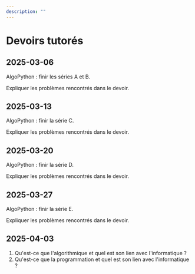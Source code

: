 ```yaml
---
description: ""
---
```


# Devoirs tutorés

## 2025-03-06

AlgoPython : finir les séries A et B.

Expliquer les problèmes rencontrés dans le devoir.

## 2025-03-13

AlgoPython : finir la série C.

Expliquer les problèmes rencontrés dans le devoir.

## 2025-03-20

AlgoPython : finir la série D.

Expliquer les problèmes rencontrés dans le devoir.

## 2025-03-27

AlgoPython : finir la série E.

Expliquer les problèmes rencontrés dans le devoir.

## 2025-04-03

1. Qu'est-ce que l'algorithmique et quel est son lien avec l'informatique ?
2. Qu'est-ce que la programmation et quel est son lien avec l'informatique ?
